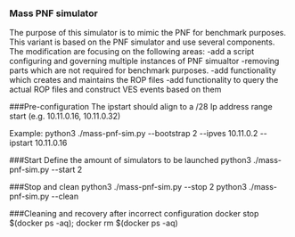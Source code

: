 ### Mass PNF simulator
The purpose of this simulator is to mimic the PNF for benchmark purposes.
This variant is based on the PNF simulator and use several components.
The modification are focusing on the following areas:
    -add a script configuring and governing multiple instances of PNF simualtor
    -removing parts which are not required for benchmark purposes.
    -add functionality which creates and maintains the ROP files
    -add functionality to query the actual ROP files and construct VES events based on them



###Pre-configuration
The ipstart should align to a /28 Ip address range start (e.g. 10.11.0.16, 10.11.0.32)

Example:
python3 ./mass-pnf-sim.py  --bootstrap 2 --ipves 10.11.0.2 --ipstart 10.11.0.16

###Start
Define the amount of simulators to be launched
python3 ./mass-pnf-sim.py  --start 2


###Stop and clean
python3 ./mass-pnf-sim.py  --stop 2
python3 ./mass-pnf-sim.py  --clean

###Cleaning and recovery after incorrect configuration
docker stop $(docker ps -aq); docker rm $(docker ps -aq)
